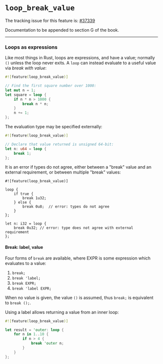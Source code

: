 # `loop_break_value`

The tracking issue for this feature is: [#37339]

[#37339]: https://github.com/rust-lang/rust/issues/37339

Documentation to be appended to section G of the book.

------------------------

### Loops as expressions

Like most things in Rust, loops are expressions, and have a value; normally `()` unless the loop
never exits.
A `loop` can instead evaluate to a useful value via *break with value*:

```rust
#![feature(loop_break_value)]

// Find the first square number over 1000:
let mut n = 1;
let square = loop {
    if n * n > 1000 {
        break n * n;
    }
    n += 1;
};
```

The evaluation type may be specified externally:

```rust
#![feature(loop_break_value)]

// Declare that value returned is unsigned 64-bit:
let n: u64 = loop {
    break 1;
};
```

It is an error if types do not agree, either between a "break" value and an external requirement,
or between multiple "break" values:

```no_compile
#![feature(loop_break_value)]

loop {
    if true {
        break 1u32;
    } else {
        break 0u8;  // error: types do not agree
    }
};

let n: i32 = loop {
    break 0u32; // error: type does not agree with external requirement
};
```

#### Break: label, value

Four forms of `break` are available, where EXPR is some expression which evaluates to a value:

1.  `break;`
2.  `break 'label;`
3.  `break EXPR;`
4.  `break 'label EXPR;`

When no value is given, the value `()` is assumed, thus `break;` is equivalent to `break ();`.

Using a label allows returning a value from an inner loop:

```rust
#![feature(loop_break_value)]

let result = 'outer: loop {
    for n in 1..10 {
        if n > 4 {
            break 'outer n;
        }
    }
};
```
